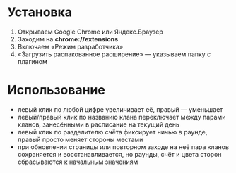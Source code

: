 # Установка
1. Открываем Google Chrome или Яндекс.Браузер
2. Заходим на **chrome://extensions**
3. Включаем «Режим разработчика»
4. «Загрузить распакованное расширение» — указываем папку с плагином

# Использование
* левый клик по любой цифре увеличивает её, правый — уменьшает
* левый/правый клик по названию клана переключает между парами кланов, занесёнными в расписание на текущий день
* левый клик по разделителю счёта фиксирует ничью в раунде, правый просто меняет стороны местами
* при обновлении страницы или повторном заходе на неё пара кланов сохраняется и восстанавливается, но раунды, счёт и цвета сторон сбрасываются к начальным значениям
